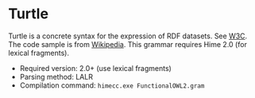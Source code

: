 # Turtle #

Turtle is a concrete syntax for the expression of RDF datasets.
See [W3C](http://www.w3.org/TR/turtle/).
The code sample is from [Wikipedia](http://en.wikipedia.org/wiki/Turtle_%28syntax%29).
This grammar requires Hime 2.0 (for lexical fragments).

* Required version: 2.0+ (use lexical fragments)
* Parsing method: LALR
* Compilation command: `himecc.exe FunctionalOWL2.gram`
